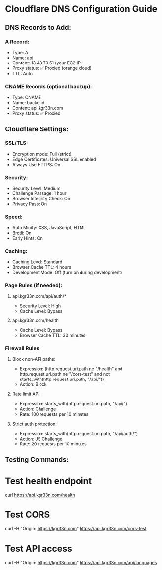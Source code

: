 # Cloudflare DNS Configuration Guide

## DNS Records to Add:

### A Record:
- Type: A
- Name: api
- Content: 13.48.70.51 (your EC2 IP)
- Proxy status: ✅ Proxied (orange cloud)
- TTL: Auto

### CNAME Records (optional backup):
- Type: CNAME  
- Name: backend
- Content: api.kgr33n.com
- Proxy status: ✅ Proxied

## Cloudflare Settings:

### SSL/TLS:
- Encryption mode: Full (strict)
- Edge Certificates: Universal SSL enabled
- Always Use HTTPS: On

### Security:
- Security Level: Medium
- Challenge Passage: 1 hour
- Browser Integrity Check: On
- Privacy Pass: On

### Speed:
- Auto Minify: CSS, JavaScript, HTML
- Brotli: On
- Early Hints: On

### Caching:
- Caching Level: Standard
- Browser Cache TTL: 4 hours
- Development Mode: Off (turn on during development)

### Page Rules (if needed):
1. api.kgr33n.com/api/auth/*
   - Security Level: High
   - Cache Level: Bypass

2. api.kgr33n.com/health
   - Cache Level: Bypass
   - Browser Cache TTL: 30 minutes

### Firewall Rules:
1. Block non-API paths:
   - Expression: (http.request.uri.path ne "/health" and http.request.uri.path ne "/cors-test" and not starts_with(http.request.uri.path, "/api/"))
   - Action: Block

2. Rate limit API:
   - Expression: starts_with(http.request.uri.path, "/api/")
   - Action: Challenge
   - Rate: 100 requests per 10 minutes

3. Strict auth protection:
   - Expression: starts_with(http.request.uri.path, "/api/auth/")
   - Action: JS Challenge
   - Rate: 20 requests per 10 minutes

## Testing Commands:

# Test health endpoint
curl https://api.kgr33n.com/health

# Test CORS
curl -H "Origin: https://kgr33n.com" https://api.kgr33n.com/cors-test

# Test API access
curl -H "Origin: https://kgr33n.com" https://api.kgr33n.com/api/languages
